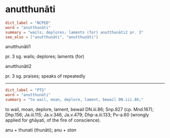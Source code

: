 # anutthunāti

``` toml
dict_label = "NCPED"
word = "anutthunāti"
summary = "wails; deplores; laments (for) anutthunāti2 pr. 3"
see_also = ["anutthuṇāti", "anutthuṇāti"]
```

anutthunāti1

pr. 3 sg. wails; deplores; laments (for)

anutthunāti2

pr. 3 sg. praises; speaks of repeatedly

--------------------

``` toml
dict_label = "PTS"
word = "anutthunāti"
summary = "to wail, moan, deplore, lament, bewail DN.iii.86;"
```

to wail, moan, deplore, lament, bewail DN.iii.86; Snp.827 (cp. Mnd.167); Dhp.156; Ja.iii.115; Ja.v.346, Ja.v.479; Dhp\-a.iii.133; Pv\-a.60 (wrongly applied for ghāyati, of the fire of conscience).

anu \+ thunati (thunāti); anu \+ *stan*

